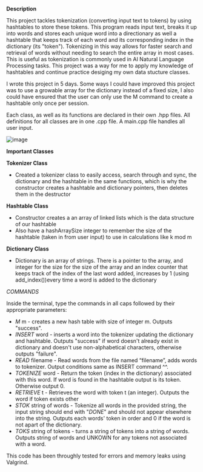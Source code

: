 **Description**

This project tackles tokenization (converting input text to tokens) by using hashtables to store these tokens. This program reads input text, breaks it up into words and stores each unique word into a directionary as well a hashtable that keeps track of each word and its corresponding index in the dictionary (its "token"). Tokenizing in this way allows for faster search and retrieval of words without needing to search the entire array in most cases. This is useful as tokenization is commonly used in AI Natural Language Processing tasks. This project was a way for me to apply my knowledge of hashtables and continue practice desiging my own data stucture classes. 

I wrote this project in 5 days. Some ways I could have improved this project was to use a growable array for the dictionary instead of a fixed size, I also could have ensured that the user can only use the M command to create a hashtable only once per session.

Each class, as well as its functions are declared in their own .hpp files. All definitions for all classes are in one .cpp file. A main.cpp file handles all user input.

![image](https://github.com/hermehehe/Tokenizer/assets/166939272/c3382994-c54c-4f49-a100-bee8ccb0e6e0)

**Important Classes** 

**Tokenizer Class**

- Created a tokenizer class to easily access, search through and sync, the dictionary and the hashtable in the same functions, which is why the constructor creates a hashtable and dictionary pointers, then deletes them in the destructor

**Hashtable Class**

- Constructor creates a an array of linked lists which is the data structure of our hashtable
- Also have a hashArraySize integer to remember the size of the hashtable (taken in from user input) to use in calculations like k mod m

**Dictionary Class**

- Dictionary is an array of strings. There is a pointer to the array, and integer for the size for the size of the array and an index counter that keeps track of the index of the last word added, increases by 1 (using add_index())every time a word is added to the dictionary


*COMMANDS* 

Inside the terminal, type the commands in all caps followed by their appropriate parameters:

* *M* m - creates a new hash table with size of integer m. Outputs "success".
* *INSERT* word - inserts a word into the tokenizer updating the dictionary and hashtable. Outputs "success" if word doesn't already exist in dictionary and doesn't use non-alphabetical characters, otherwise outputs "failure".
* *READ* filename - Read words from the file named “filename”, adds words to tokenizer. Output conditions same as INSERT command ^^.
* *TOKENIZE* word - Return the token (index in the dictionary) associated with this word. If word is found in the hashtable output is its token. Otherwise output 0.
* *RETRIEVE* t - Retrieves the word with token t (an integer). Outputs the word if token exists other
* *STOK* string of words - Tokenize all words in the provided string, the input string should end with "_DONE_" and should not appear elsewhere into the string. Outputs each words' token in order and 0 if the word is not apart of the dictionary. 
* *TOKS* string of tokens - turns a string of tokens into a string of words. Outputs string of words and UNKOWN for any tokens not associated with a word.


This code has been throughly tested for errors and memory leaks using Valgrind.




